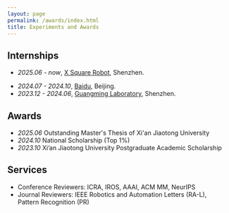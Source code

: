 ```yaml
---
layout: page
permalink: /awards/index.html
title: Experiments and Awards
---
```



## Internships
- *2025.06 - now*, [X Square Robot](https://www.x2robot.com/), Shenzhen.
<!-- - *2024.12 - 2025.04*, [GDIIST](https://gdiist.cn/), Hengqin. -->
- *2024.07 - 2024.10*, [Baidu](https://home.baidu.com/), Beijing.
- *2023.12 - 2024.06*, [Guangming Laboratory](https://www.gml.ac.cn/), Shenzhen.

## Awards
- *2025.06* Outstanding Master's Thesis of Xi'an Jiaotong University
- *2024.10* National Scholarship (Top 1%)
- *2023.10* Xi’an Jiaotong University Postgraduate Academic Scholarship


## Services
- Conference Reviewers: ICRA, IROS, AAAI, ACM MM, NeurIPS
- Journal Reviewers: IEEE Robotics and Automation Letters (RA-L), Pattern Recognition (PR)

<!-- <br> -->
